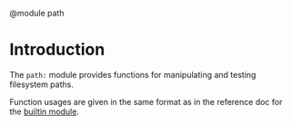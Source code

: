 <!-- toc -->

@module path

# Introduction

The `path:` module provides functions for manipulating and testing filesystem
paths.

Function usages are given in the same format as in the reference doc for the
[builtin module](builtin.html).
